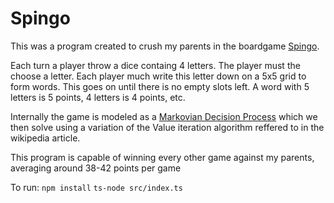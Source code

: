 # Spingo
This was a program created to crush my parents in the boardgame [Spingo](https://www.spelexperten.com/sallskapsspel/familjespel/spingo.html).

Each turn a player throw a dice containg 4 letters. The player must the choose a letter. Each player much write this letter down on a 5x5 grid to form words. This goes on until there is no empty slots left. A word with 5 letters is 5 points, 4 letters is 4 points, etc. 

Internally the game is modeled as a [Markovian Decision Process](https://en.wikipedia.org/wiki/Markov_decision_process) which we then solve using a variation of the  Value iteration algorithm reffered to in the wikipedia article.

This program is capable of winning every other game against my parents, averaging around 38-42 points per game

To run:
`npm install`
`ts-node src/index.ts`

